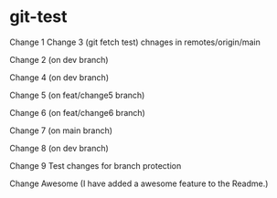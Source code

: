 # git-test

Change 1
Change 3 (git fetch test) chnages in remotes/origin/main

Change 2 (on dev branch)

Change 4 (on dev branch)

Change 5 (on feat/change5 branch)

Change 6 (on feat/change6 branch)

Change 7 (on main branch)

Change 8 (on dev branch)

Change 9
Test changes for branch protection

Change Awesome (I have added a awesome feature to the Readme.)
